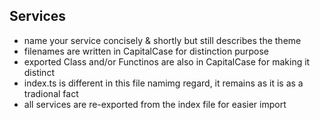 ## Services

- name your service concisely & shortly but still describes the theme
- filenames are written in CapitalCase for distinction purpose
- exported Class and/or Functinos are also in CapitalCase for making it distinct
- index.ts is different in this file namimg regard, it remains as it is as a tradional fact
- all services are re-exported from the index file for easier import
